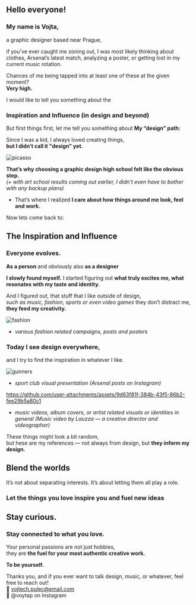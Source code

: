 ## Hello everyone!
### My name is Vojta,
a graphic designer based near Prague,

if you’ve ever caught me zoning out, I was most likely thinking about clothes, Arsenal’s latest match, analyzing a poster, or getting lost in my current music rotation.

Chances of me being tapped into at least one of these at the given moment?   
**Very high.**

I would like to tell you something about the 
### Inspiration and Influence (in design and beyond)  

But first things first, let me tell you something about **My “design” path:**

Since I was a kid, I always loved creating things,  
**but I didn’t call it "design" yet.**  

![picasso](https://github.com/user-attachments/assets/fd151fb0-5e97-4b55-8840-beb7bcfd7b8f)


**That’s why choosing a graphic design high school felt like the obvious step.**  
*(+ with art school results coming out earlier, I didn’t even have to bother with any backup plans)*

- That’s where I realized **I care about how things around me look, feel and work.**

Now lets come back to:
## The Inspiration and Influence

### Everyone evolves.
**As a person** and obviously also **as a designer**

**I slowly found myself.**
I started figuring out **what truly excites me, what resonates with my taste and identity.**

And I figured out, that stuff that I like outside of design,   
*such as music, fashion, sports or even video games*
they don’t distract me,  
**they feed my creativity.**

![fashion](https://github.com/user-attachments/assets/b1081f3e-3967-4f53-8555-659ee06d1f50)
- *various fashion related campaigns, posts and posters*

### Today I see design everywhere,
and I try to find the inspiration in whatever I like.  

![gunners](https://github.com/user-attachments/assets/a2956cae-73e2-415c-87e9-ef77cbaf38e4)
- *sport club visual presentation (Arsenal posts on Instagram)*



https://github.com/user-attachments/assets/9d63f81f-384b-43f5-86b2-fee29b5a80c1
- *music videos, album covers, or artist related visuals or identities in general (Music video by Lauzza — a creative director and videographer)*

These things might look a bit random,   
but hese are my references — not always from design, but **they inform my design.**

## Blend the worlds
It’s not about separating interests. It’s about letting them all play a role.
### Let the things you love inspire you and fuel new ideas

## Stay curious. 
### Stay connected to what you love.  
Your personal passions are not just hobbies,  
they are **the fuel for your most authentic creative work.**  

**To be yourself.**

Thanks you, and if you ever want to talk design, music, or whatever, feel free to reach out!  
📩 vojtech.pulec@email.com  
📸 @voytap on Instagram


